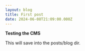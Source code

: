 ```yaml
---
layout: blog
title: First post
date: 2024-06-08T21:09:00.000Z
---
```

**Testing the CMS**

This will save into the posts/blog dir.
